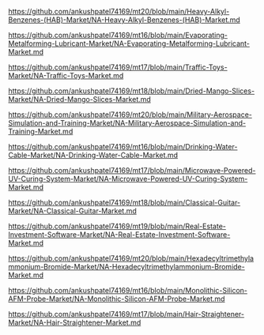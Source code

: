 <p><a href="https://github.com/ankushpatel74169/mt20/blob/main/Heavy-Alkyl-Benzenes-(HAB)-Market/NA-Heavy-Alkyl-Benzenes-(HAB)-Market.md">https://github.com/ankushpatel74169/mt20/blob/main/Heavy-Alkyl-Benzenes-(HAB)-Market/NA-Heavy-Alkyl-Benzenes-(HAB)-Market.md</a></p><p><a href="https://github.com/ankushpatel74169/mt16/blob/main/Evaporating-Metalforming-Lubricant-Market/NA-Evaporating-Metalforming-Lubricant-Market.md">https://github.com/ankushpatel74169/mt16/blob/main/Evaporating-Metalforming-Lubricant-Market/NA-Evaporating-Metalforming-Lubricant-Market.md</a></p><p><a href="https://github.com/ankushpatel74169/mt17/blob/main/Traffic-Toys-Market/NA-Traffic-Toys-Market.md">https://github.com/ankushpatel74169/mt17/blob/main/Traffic-Toys-Market/NA-Traffic-Toys-Market.md</a></p><p><a href="https://github.com/ankushpatel74169/mt18/blob/main/Dried-Mango-Slices-Market/NA-Dried-Mango-Slices-Market.md">https://github.com/ankushpatel74169/mt18/blob/main/Dried-Mango-Slices-Market/NA-Dried-Mango-Slices-Market.md</a></p><p><a href="https://github.com/ankushpatel74169/mt20/blob/main/Military-Aerospace-Simulation-and-Training-Market/NA-Military-Aerospace-Simulation-and-Training-Market.md">https://github.com/ankushpatel74169/mt20/blob/main/Military-Aerospace-Simulation-and-Training-Market/NA-Military-Aerospace-Simulation-and-Training-Market.md</a></p><p><a href="https://github.com/ankushpatel74169/mt16/blob/main/Drinking-Water-Cable-Market/NA-Drinking-Water-Cable-Market.md">https://github.com/ankushpatel74169/mt16/blob/main/Drinking-Water-Cable-Market/NA-Drinking-Water-Cable-Market.md</a></p><p><a href="https://github.com/ankushpatel74169/mt17/blob/main/Microwave-Powered-UV-Curing-System-Market/NA-Microwave-Powered-UV-Curing-System-Market.md">https://github.com/ankushpatel74169/mt17/blob/main/Microwave-Powered-UV-Curing-System-Market/NA-Microwave-Powered-UV-Curing-System-Market.md</a></p><p><a href="https://github.com/ankushpatel74169/mt18/blob/main/Classical-Guitar-Market/NA-Classical-Guitar-Market.md">https://github.com/ankushpatel74169/mt18/blob/main/Classical-Guitar-Market/NA-Classical-Guitar-Market.md</a></p><p><a href="https://github.com/ankushpatel74169/mt19/blob/main/Real-Estate-Investment-Software-Market/NA-Real-Estate-Investment-Software-Market.md">https://github.com/ankushpatel74169/mt19/blob/main/Real-Estate-Investment-Software-Market/NA-Real-Estate-Investment-Software-Market.md</a></p><p><a href="https://github.com/ankushpatel74169/mt20/blob/main/Hexadecyltrimethylammonium-Bromide-Market/NA-Hexadecyltrimethylammonium-Bromide-Market.md">https://github.com/ankushpatel74169/mt20/blob/main/Hexadecyltrimethylammonium-Bromide-Market/NA-Hexadecyltrimethylammonium-Bromide-Market.md</a></p><p><a href="https://github.com/ankushpatel74169/mt16/blob/main/Monolithic-Silicon-AFM-Probe-Market/NA-Monolithic-Silicon-AFM-Probe-Market.md">https://github.com/ankushpatel74169/mt16/blob/main/Monolithic-Silicon-AFM-Probe-Market/NA-Monolithic-Silicon-AFM-Probe-Market.md</a></p><p><a href="https://github.com/ankushpatel74169/mt17/blob/main/Hair-Straightener-Market/NA-Hair-Straightener-Market.md">https://github.com/ankushpatel74169/mt17/blob/main/Hair-Straightener-Market/NA-Hair-Straightener-Market.md</a></p>

